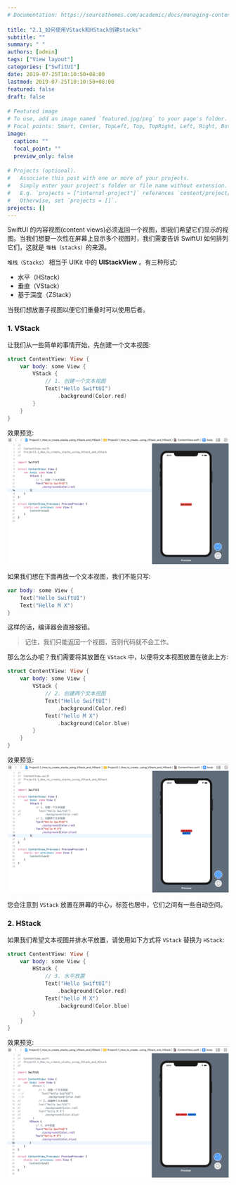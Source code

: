 ```yaml
---
# Documentation: https://sourcethemes.com/academic/docs/managing-content/

title: "2.1_如何使用VStack和HStack创建stacks"
subtitle: ""
summary: " "
authors: [admin]
tags: ["View layout"]
categories: ["SwfitUI"]
date: 2019-07-25T10:10:50+08:00
lastmod: 2019-07-25T10:10:50+08:00
featured: false
draft: false

# Featured image
# To use, add an image named `featured.jpg/png` to your page's folder.
# Focal points: Smart, Center, TopLeft, Top, TopRight, Left, Right, BottomLeft, Bottom, BottomRight.
image:
  caption: ""
  focal_point: ""
  preview_only: false

# Projects (optional).
#   Associate this post with one or more of your projects.
#   Simply enter your project's folder or file name without extension.
#   E.g. `projects = ["internal-project"]` references `content/project/deep-learning/index.md`.
#   Otherwise, set `projects = []`.
projects: []
---
```


SwiftUI 的内容视图(content views)必须返回一个视图，即我们希望它们显示的视图。当我们想要一次性在屏幕上显示多个视图时，我们需要告诉 SwiftUI 如何排列它们，这就是 `堆栈（stacks）`的来源。

`堆栈（Stacks）` 相当于 UIKit 中的 **UIStackView** 。有三种形式: 

* 水平（HStack）
* 垂直（VStack）
* 基于深度（ZStack）

当我们想放置子视图以便它们重叠时可以使用后者。

### 1. VStack
让我们从一些简单的事情开始，先创建一个文本视图:
```swift
struct ContentView: View {
    var body: some View {
        VStack {
            // 1. 创建一个文本视图
            Text("Hello SwiftUI")
                .background(Color.red)
        }
    }
}
```
效果预览:
![2.1_single_text](img/2.1_single_text.png "A single text")

如果我们想在下面再放一个文本视图，我们不能只写:
```swift
var body: some View {
    Text("Hello SwiftUI")
    Text("Hello M X")
}
```
这样的话，编译器会直接报错。

> 记住，我们只能返回一个视图，否则代码就不会工作。

那么怎么办呢？我们需要将其放置在 `VStack` 中，以便将文本视图放置在彼此上方:
```swift
struct ContentView: View {
    var body: some View {
        VStack {
            // 2. 创建两个文本视图
            Text("Hello SwiftUI")
                .background(Color.red)
            Text("hello M X")
                .background(Color.blue)
        }
    }
}
```
效果预览:
![2.1_two_text_in_vstack](img/2.1_two_text_in_vstack.png "Two texts in VStack")

您会注意到 `VStack` 放置在屏幕的中心，标签也居中，它们之间有一些自动空间。

### 2. HStack
如果我们希望文本视图并排水平放置，请使用如下方式将 `VStack` 替换为 `HStack`:
```swift
struct ContentView: View {
    var body: some View {
        HStack {
            // 3. 水平放置
            Text("Hello SwiftUI")
                .background(Color.red)
            Text("hello M X")
                .background(Color.blue)
        }
    }
}
```
效果预览:
![2.1_two_text_in_hstack](img/2.1_two_text_in_hstack.png "Two texts in HStack")